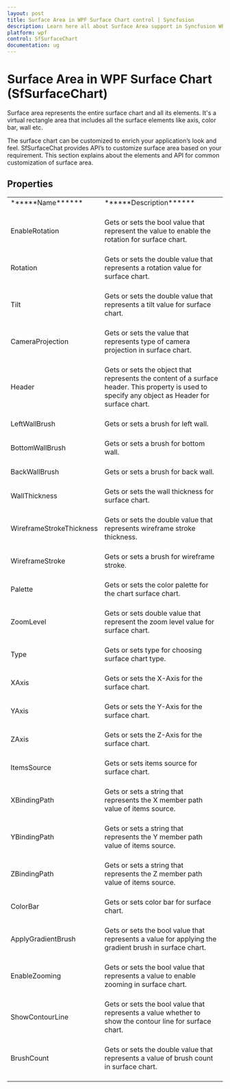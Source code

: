 ```yaml
---
layout: post
title: Surface Area in WPF Surface Chart control | Syncfusion
description: Learn here all about Surface Area support in Syncfusion WPF Surface Chart (SfSurfaceChart) control and more.
platform: wpf
control: SfSurfaceChart
documentation: ug
---
```


# Surface Area in WPF Surface Chart (SfSurfaceChart)

Surface area represents the entire surface chart and all its elements. It's a virtual rectangle area that includes all the surface elements like axis, color bar, wall etc. 

The surface chart can be customized to enrich your application’s look and feel. SfSurfaceChat provides API’s to customize surface area based on your requirement. This section explains about the elements and API for common customization of surface area.

## Properties

<table>
<tr>
<td>
******Name******<br/><br/></td><td>
******Description******<br/><br/></td></tr>
<tr>
<td>
EnableRotation<br/><br/></td><td>
Gets or sets the bool value that represent the value to enable the rotation for surface chart.  <br/><br/></td></tr>
<tr>
<td>
Rotation <br/><br/></td><td>
Gets or sets the double value that represents a rotation value for surface chart. <br/><br/></td></tr>
<tr>
<td>
Tilt<br/><br/></td><td>
Gets or sets the double value that represents a tilt value for surface chart.  <br/><br/></td></tr>
<tr>
<td>
CameraProjection<br/><br/></td><td>
Gets or sets the value that represents type of camera projection in surface chart.  <br/><br/></td></tr>
<tr>
<td>
Header<br/><br/></td><td>
Gets or sets the object that represents the content of a surface header. This property is used to specify any object as Header for surface chart.  <br/><br/></td></tr>
<tr>
<td>
LeftWallBrush<br/><br/></td><td>
Gets or sets a brush for left wall.  <br/><br/></td></tr>
<tr>
<td>
BottomWallBrush<br/><br/></td><td>
Gets or sets a brush for bottom wall.  <br/><br/></td></tr>
<tr>
<td>
BackWallBrush<br/><br/></td><td>
Gets or sets a brush for back wall.  <br/><br/></td></tr>
<tr>
<td>
WallThickness<br/><br/></td><td>
Gets or sets the wall thickness for surface chart.  <br/><br/></td></tr>
<tr>
<td>
WireframeStrokeThickness<br/><br/></td><td>
Gets or sets the double value that represents wireframe stroke thickness.  <br/><br/></td></tr>
<tr>
<td>
WireframeStroke<br/><br/></td><td>
Gets or sets a brush for wireframe stroke.  <br/><br/></td></tr>
<tr>
<td>
Palette<br/><br/></td><td>
Gets or sets the color palette for the chart surface chart.  <br/><br/></td></tr>
<tr>
<td>
ZoomLevel<br/><br/></td><td>
Gets or sets double value that represent the zoom level value for surface chart.  <br/><br/></td></tr>
<tr>
<td>
Type<br/><br/></td><td>
Gets or sets type for choosing surface chart type.  <br/><br/></td></tr>
<tr>
<td>
XAxis<br/><br/></td><td>
Gets or sets the X-Axis for the surface chart.  <br/><br/></td></tr>
<tr>
<td>
YAxis<br/><br/></td><td>
Gets or sets the Y-Axis for the surface chart.  <br/><br/></td></tr>
<tr>
<td>
ZAxis<br/><br/></td><td>
Gets or sets the Z-Axis for the surface chart.  <br/><br/></td></tr>
<tr>
<td>
ItemsSource<br/><br/></td><td>
Gets or sets items source for surface chart.  <br/><br/></td></tr>
<tr>
<td>
XBindingPath<br/><br/></td><td>
Gets or sets a string that represents the X member path value of items source.  <br/><br/></td></tr>
<tr>
<td>
YBindingPath<br/><br/></td><td>
Gets or sets a string that represents the Y  member path value of items source.  <br/><br/></td></tr>
<tr>
<td>
ZBindingPath<br/><br/></td><td>
Gets or sets a string that represents the Z  member path value of items source.  <br/><br/></td></tr>
<tr>
<td>
ColorBar<br/><br/></td><td>
Gets or sets color bar for surface chart.  <br/><br/></td></tr>
<tr>
<td>
ApplyGradientBrush<br/><br/></td><td>
Gets or sets the bool value that represents a value for applying the gradient brush in surface chart.  <br/><br/></td></tr>
<tr>
<td>
EnableZooming<br/><br/></td><td>
Gets or sets the bool value that represents a value to enable zooming in surface chart.  <br/><br/></td></tr>
<tr>
<td>
ShowContourLine<br/><br/></td><td>
Gets or sets the bool value that represents a value whether to show the contour line for surface chart.  <br/><br/></td></tr>
<tr>
<td>
BrushCount<br/><br/></td><td>
Gets or sets the double value that represents a value of brush count in surface chart.  <br/><br/></td></tr>
</table>
